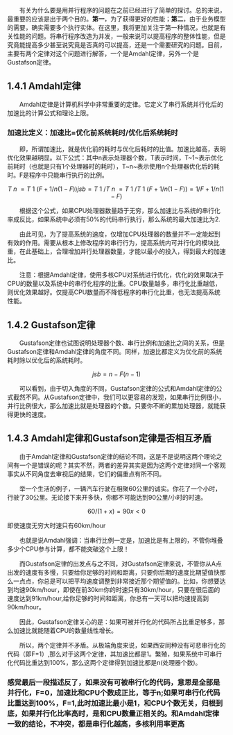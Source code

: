 &emsp;&emsp;有关为什么要是用并行程序的问题在之前已经进行了简单的探讨。总的来说，最重要的应该是出于两个目的。**第一**，为了获得更好的性能；**第二**，由于业务模型的需要，确实需要多个执行实体。在这里，我将更加关注于第一种情况，也就是有关性能的问题。将串行程序改造为并发，一般来说可以提高程序的整体性能，但是究竟能提高多少甚至说究竟是否真的可以提高，还是一个需要研究的问题。目前，主要有两个定律对这个问题进行解答，一个是Amdahl定律，另外一个是Gustafson定律。

## 1.4.1 Amdahl定律

&emsp;&emsp;Amdahl定律是计算机科学中非常重要的定律。它定义了串行系统并行化后的加速比的计算公式和理论上限。

### 加速比定义：加速比=优化前系统耗时/优化后系统耗时
&emsp;&emsp;即，所谓加速比，就是优化前的耗时与优化后耗时的比值。加速比越高，表明优化效果越明显。以下公式：其中n表示处理器个数，T表示时间，T~1~表示优化前耗时（也就是只有1个处理器时的耗时），T~n~表示使用n个处理器优化后的耗时。F是程序中只能串行执行的比例。

```math
T~n~ = T~1~(F+1/n(1-F))

jsb = T~1~/T~n~ 
    = T~1~/T~1~(F+1/n(1-F))=1/F+1/n(1-F)
```

&emsp;&emsp;根据这个公式，如果CPU处理器数量趋于无穷，那么加速比与系统的串行化率成反比，如果系统中必须有50%的代码串行执行，那么系统的最大加速比为2.

&emsp;&emsp;由此可见，为了提高系统的速度，仅增加CPU处理器的数量并不一定能起到有效的作用。需要从根本上修改程序的串行行为，提高系统内可并行化的模块比重，在此基础上，合理增加并行处理器数量，才能以最小的投入，得到最大的加速比。

&emsp;&emsp;注意：根据Amdahl定律，使用多核CPU对系统进行优化，优化的效果取决于CPU的数量以及系统中的串行化程序的比重。CPU数量越多，串行化比重越低，则优化效果越好。仅提高CPU数量而不降低程序的串行化比重，也无法提高系统性能。

## 1.4.2 Gustafson定律

&emsp;&emsp;Gustafson定律也试图说明处理器个数、串行比例和加速比之间的关系，但是Gustafson定律和Amdahl定律的角度不同。同样，加速比都定义为优化前的系统耗时除以优化后的系统耗时。

```math
jsb = n - F(n-1)
```

&emsp;&emsp;可以看到，由于切入角度的不同，Gustafson定律的公式和Amdahl定律的公式截然不同。从Gustafson定律中，我们可以更容易的发现，如果串行比例很小，并行比例很大，那么加速比就是处理器的个数。只要你不断的累加处理器，就能获得更快的速度。

## 1.4.3 Amdahl定律和Gustafson定律是否相互矛盾

&emsp;&emsp;由于Amdahl定律和Gustafson定律的结论不同，这是不是说明这两个理论之间有一个是错误的呢？其实不然，两者的差异其实是因为这两个定律对同一个客观事实从不同角度去审视后的结果，它们的偏重点有所不同。

&emsp;&emsp;举一个生活的例子，一辆汽车行驶在相聚60公里的诚实。你花了一个小时，行驶了30公里。无论接下来开多快，你都不可能达到90公里/小时的时速。

```math
60/(1+x)=90 x<0
```
即使速度无穷大时速只有60km/hour

&emsp;&emsp;也就是说Amdahl强调：当串行比例一定是，加速比是有上限的，不管你堆叠多少个CPU参与计算，都不能突破这个上限！

&emsp;&emsp;而Gustafson定律的出发点与之不同，对Gustafson定律来说，不管你从A点出发的速度有多慢，只要给你足够的时间和距离，只要你后期的速度比期望值快那么一点点，你总是可以把平均速度调整到非常接近那个期望值的。比如，你想要达到均速90km/hour，即使在前30km你的时速只有30km/hour，只要在很后面的速度达到91km/hour,给你足够的时间和距离，你总有一天可以把均速提高到90km/hour。

&emsp;&emsp;因此，Gustafson定律关心的是：如果可被并行化的代码所占比重足够多，那么加速比就能随着CPU的数量线性增长。

&emsp;&emsp;所以，两个定律并不矛盾。从极端角度来说，如果西安同种没有可悲串行化的代码（即F=1）,那么对于这两个定律，其加速比都是1。繁殖，如果系统中可串行化代码比重达到100%，那么这两个定律得到加速比都是n(处理器个数)。

### 感觉最后一段描述反了，如果没有可被串行化的代码，意思是全部是并行化，F=0，加速比和CPU个数成正比，等于n;如果可串行化代码比重达到100%，F=1,此时加速比最小是1，和CPU个数无关，归根到底，如果并行化比率高时，是和CPU数量正相关的。和Amdahl定律一致的结论，不冲突，都是串行化越高，多核利用率更高
